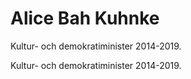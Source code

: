 # Alice Bah Kuhnke

Kultur- och demokratiminister 2014-2019.

Kultur- och demokratiminister 2014-2019.
